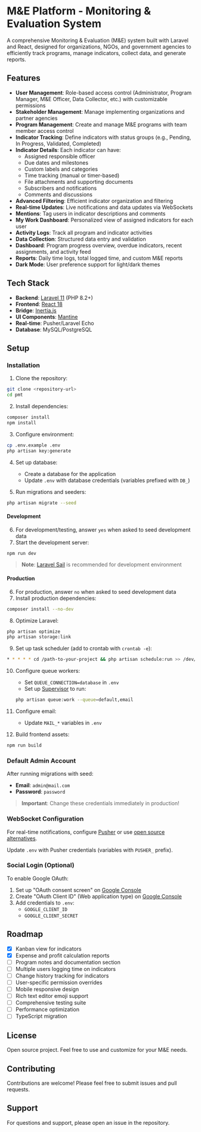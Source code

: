# M&E Platform - Monitoring & Evaluation System

A comprehensive Monitoring & Evaluation (M&E) system built with Laravel and React, designed for organizations, NGOs, and government agencies to efficiently track programs, manage indicators, collect data, and generate reports.

## Features

- **User Management**: Role-based access control (Administrator, Program Manager, M&E Officer, Data Collector, etc.) with customizable permissions
- **Stakeholder Management**: Manage implementing organizations and partner agencies
- **Program Management**: Create and manage M&E programs with team member access control
- **Indicator Tracking**: Define indicators with status groups (e.g., Pending, In Progress, Validated, Completed)
- **Indicator Details**: Each indicator can have:
  - Assigned responsible officer
  - Due dates and milestones
  - Custom labels and categories
  - Time tracking (manual or timer-based)
  - File attachments and supporting documents
  - Subscribers and notifications
  - Comments and discussions
- **Advanced Filtering**: Efficient indicator organization and filtering
- **Real-time Updates**: Live notifications and data updates via WebSockets
- **Mentions**: Tag users in indicator descriptions and comments
- **My Work Dashboard**: Personalized view of assigned indicators for each user
- **Activity Logs**: Track all program and indicator activities
- **Data Collection**: Structured data entry and validation
- **Dashboard**: Program progress overview, overdue indicators, recent assignments, and activity feed
- **Reports**: Daily time logs, total logged time, and custom M&E reports
- **Dark Mode**: User preference support for light/dark themes

## Tech Stack

- **Backend**: [Laravel 11](https://laravel.com) (PHP 8.2+)
- **Frontend**: [React 18](https://react.dev)
- **Bridge**: [Inertia.js](https://inertiajs.com)
- **UI Components**: [Mantine](https://mantine.dev)
- **Real-time**: Pusher/Laravel Echo
- **Database**: MySQL/PostgreSQL

## Setup

### Installation

1. Clone the repository:
```bash
git clone <repository-url>
cd pmt
```

2. Install dependencies:
```bash
composer install
npm install
```

3. Configure environment:
```bash
cp .env.example .env
php artisan key:generate
```

4. Set up database:
   - Create a database for the application
   - Update `.env` with database credentials (variables prefixed with `DB_`)

5. Run migrations and seeders:
```bash
php artisan migrate --seed
```

#### Development

6. For development/testing, answer `yes` when asked to seed development data
7. Start the development server:
```bash
npm run dev
```

> **Note**: [Laravel Sail](https://laravel.com/docs/11.x/sail) is recommended for development environment

#### Production

6. For production, answer `no` when asked to seed development data
7. Install production dependencies:
```bash
composer install --no-dev
```

8. Optimize Laravel:
```bash
php artisan optimize
php artisan storage:link
```

9. Set up task scheduler (add to crontab with `crontab -e`):
```bash
* * * * * cd /path-to-your-project && php artisan schedule:run >> /dev/null 2>&1
```

10. Configure queue workers:
    - Set `QUEUE_CONNECTION=database` in `.env`
    - Set up [Supervisor](https://laravel.com/docs/11.x/queues#supervisor-configuration) to run:
    ```bash
    php artisan queue:work --queue=default,email
    ```

11. Configure email:
    - Update `MAIL_*` variables in `.env`

12. Build frontend assets:
```bash
npm run build
```

### Default Admin Account

After running migrations with seed:

- **Email**: `admin@mail.com`
- **Password**: `password`

> **Important**: Change these credentials immediately in production!

### WebSocket Configuration

For real-time notifications, configure [Pusher](https://pusher.com) or use [open source alternatives](https://laravel.com/docs/11.x/broadcasting#open-source-alternatives).

Update `.env` with Pusher credentials (variables with `PUSHER_` prefix).

### Social Login (Optional)

To enable Google OAuth:

1. Set up "OAuth consent screen" on [Google Console](https://console.cloud.google.com/apis/credentials/consent)
2. Create "OAuth Client ID" (Web application type) on [Google Console](https://console.cloud.google.com/apis/credentials)
3. Add credentials to `.env`:
   - `GOOGLE_CLIENT_ID`
   - `GOOGLE_CLIENT_SECRET`

## Roadmap

- [x] Kanban view for indicators
- [x] Expense and profit calculation reports
- [ ] Program notes and documentation section
- [ ] Multiple users logging time on indicators
- [ ] Change history tracking for indicators
- [ ] User-specific permission overrides
- [ ] Mobile responsive design
- [ ] Rich text editor emoji support
- [ ] Comprehensive testing suite
- [ ] Performance optimization
- [ ] TypeScript migration

## License

Open source project. Feel free to use and customize for your M&E needs.

## Contributing

Contributions are welcome! Please feel free to submit issues and pull requests.

## Support

For questions and support, please open an issue in the repository.
